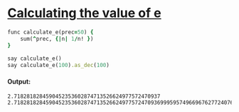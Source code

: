 [1]: https://rosettacode.org/wiki/Calculating_the_value_of_e

# [Calculating the value of e][1]

```ruby
func calculate_e(prec=50) {
    sum(^prec, {|n| 1/n! })
}
 
say calculate_e()
say calculate_e(100).as_dec(100)
```

#### Output:
```
2.7182818284590452353602874713526624977572470937
2.718281828459045235360287471352662497757247093699959574966967627724076630353547594571382178525166427
```